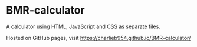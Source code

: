# BMR-calculator

A calculator using HTML, JavaScript and CSS as separate files.

Hosted on GitHub pages, visit https://charlieb954.github.io/BMR-calculator/